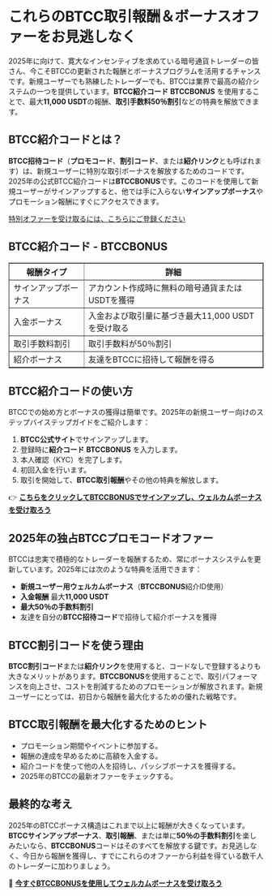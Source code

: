 <h1>これらのBTCC取引報酬＆ボーナスオファーをお見逃しなく</h1>
<p>2025年に向けて、寛大なインセンティブを求めている暗号通貨トレーダーの皆さん、今こそBTCCの更新された報酬とボーナスプログラムを活用するチャンスです。新規ユーザーでも熟練したトレーダーでも、BTCCは業界で最高の紹介システムの一つを提供しています。<strong>BTCC紹介コード</strong> <strong>BTCCBONUS</strong> を使用することで、最大<strong>11,000 USDT</strong>の報酬、<strong>取引手数料50％割引</strong>などの特典を解放できます。</p>

<h2>BTCC紹介コードとは？</h2>
<p><strong>BTCC招待コード</strong>（<strong>プロモコード</strong>、<strong>割引コード</strong>、または<strong>紹介リンク</strong>とも呼ばれます）は、新規ユーザーに特別な取引ボーナスを解放するためのコードです。2025年の公式BTCC紹介コードは<strong>BTCCBONUS</strong>です。このコードを使用して新規ユーザーがサインアップすると、他では手に入らない<strong>サインアップボーナス</strong>やプロモーション報酬にすぐにアクセスできます。</p>
<p><a href="https://partner.btcc.com/us/c/BTCCBONUS/9303" target="_blank">特別オファーを受け取るには、こちらにご登録ください</a></p>

<img src="https://images.mirror-media.xyz/publication-images/pbBwxyI8X5QE82_CFf1q_.png?height=500&amp;width=1000" decoding="async" data-nimg="fill" class="css-xah9so" style="position: absolute; inset: 0px; box-sizing: border-box; padding: 0px; border: none; margin: auto; display: block; width: 0px; height: 0px; min-width: 100%; max-width: 100%; min-height: 100%; max-height: 100%;">
<h2>BTCC紹介コード - BTCCBONUS</h2>
<table border="1">
<tr><th>報酬タイプ</th><th>詳細</th></tr>
<tr><td>サインアップボーナス</td><td>アカウント作成時に無料の暗号通貨またはUSDTを獲得</td></tr>
<tr><td>入金ボーナス</td><td>入金および取引量に基づき最大11,000 USDTを受け取る</td></tr>
<tr><td>取引手数料割引</td><td>取引手数料が50％割引</td></tr>
<tr><td>紹介ボーナス</td><td>友達をBTCCに招待して報酬を得る</td></tr>
</table>

<h2>BTCC紹介コードの使い方</h2>
<p>BTCCでの始め方とボーナスの獲得は簡単です。2025年の新規ユーザー向けのステップバイステップガイドをご紹介します：</p>
<ol>
<li><strong>BTCC公式サイト</strong>でサインアップします。</li>
<li>登録時に<strong>紹介コード</strong> <strong>BTCCBONUS</strong> を入力します。</li>
<li>本人確認（KYC）を完了します。</li>
<li>初回入金を行います。</li>
<li>取引を開始して、<strong>BTCC取引報酬</strong>やその他の特典を解放します。</li>
</ol>
<p>👉 <a href="https://partner.btcc.com/us/c/BTCCBONUS/9303" target="_blank"><strong>こちらをクリックしてBTCCBONUSでサインアップし、ウェルカムボーナスを受け取ろう</strong></a></p>

<h2>2025年の独占BTCCプロモコードオファー</h2>
<p>BTCCは忠実で積極的なトレーダーを報酬するため、常にボーナスシステムを更新しています。2025年には次のような特典を活用できます：</p>
<ul>
<li><strong>新規ユーザー用ウェルカムボーナス</strong>（<strong>BTCCBONUS</strong>紹介ID使用）</li>
<li><strong>入金報酬</strong> 最大<strong>11,000 USDT</strong></li>
<li><strong>最大50％の手数料割引</strong></li>
<li>友達を自分の<strong>BTCC招待コード</strong>で招待して紹介ボーナスを獲得</li>
</ul>

<h2>BTCC割引コードを使う理由</h2>
<p><strong>BTCC割引コード</strong>または<strong>紹介リンク</strong>を使用すると、コードなしで登録するよりも大きなメリットがあります。<strong>BTCCBONUS</strong>を使用することで、取引パフォーマンスを向上させ、コストを削減するためのプロモーションが解放されます。新規ユーザーにとっては、初日から報酬を最大化するための優れた戦略です。</p>

<h2>BTCC取引報酬を最大化するためのヒント</h2>
<ul>
<li>プロモーション期間やイベントに参加する。</li>
<li>報酬の達成を早めるために高額を入金する。</li>
<li>紹介コードを使って他の人を招待し、パッシブボーナスを獲得する。</li>
<li>2025年のBTCCの最新オファーをチェックする。</li>
</ul>

<h2>最終的な考え</h2>
<p>2025年のBTCCボーナス構造はこれまで以上に報酬が大きくなっています。<strong>BTCCサインアップボーナス</strong>、<strong>取引報酬</strong>、または単に<strong>50％の手数料割引</strong>を楽しみたいなら、<strong>BTCCBONUS</strong>コードはそのすべてを解放する鍵です。お見逃しなく、今日から報酬を獲得し、すでにこれらのオファーから利益を得ている数千人のトレーダーに加わりましょう。</p>
<p>🎁 <a href="https://partner.btcc.com/us/c/BTCCBONUS/9303" target="_blank"><strong>今すぐBTCCBONUSを使用してウェルカムボーナスを受け取ろう</strong></a></p>
